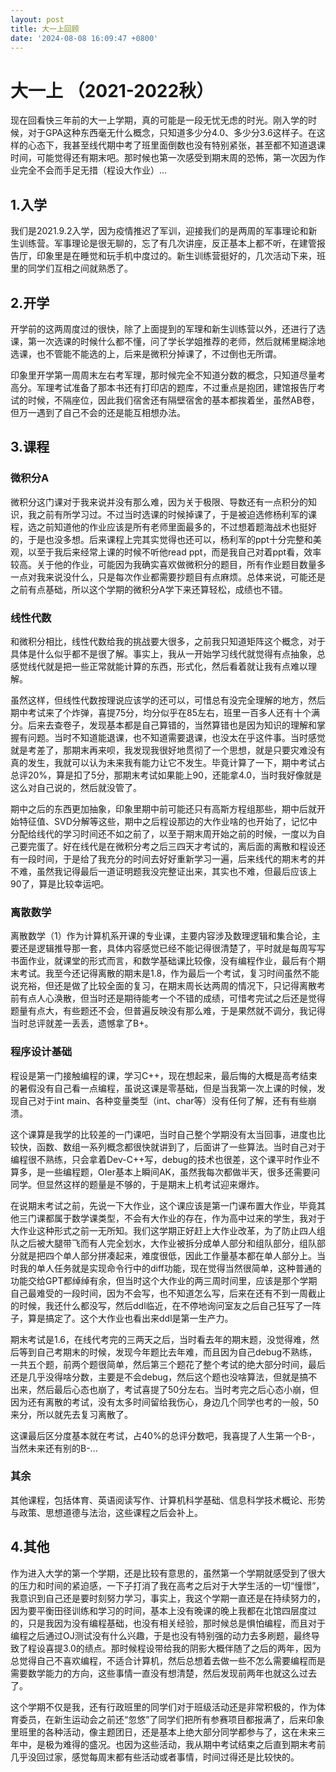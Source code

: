 ```yaml
---
layout: post
title: 大一上回顾
date: '2024-08-08 16:09:47 +0800'
---
```

# 大一上 （2021-2022秋）
现在回看快三年前的大一上学期，真的可能是一段无忧无虑的时光。刚入学的时候，对于GPA这种东西毫无什么概念，只知道多少分4.0、多少分3.6这样子。在这样的心态下，我甚至线代期中考了班里面倒数也没有特别紧张，甚至都不知道退课时间，可能觉得还有期末吧。那时候也第一次感受到期末周的恐怖，第一次因为作业完全不会而手足无措（程设大作业）...

## 1.入学
我们是2021.9.2入学，因为疫情推迟了军训，迎接我们的是两周的军事理论和新生训练营。军事理论是很无聊的，忘了有几次讲座，反正基本上都不听，在建管报告厅，印象里是在睡觉和玩手机中度过的。新生训练营挺好的，几次活动下来，班里的同学们互相之间就熟悉了。

## 2.开学
开学前的这两周度过的很快，除了上面提到的军理和新生训练营以外，还进行了选课，第一次选课的时候什么都不懂，问了学长学姐推荐的老师，然后就稀里糊涂地选课，也不管能不能选的上，后来是微积分掉课了，不过倒也无所谓。

印象里开学第一周周末左右考军理，那时候完全不知道分数的概念，只知道尽量考高分。军理考试准备了那本书还有打印店的题库，不过重点是抱团，建馆报告厅考试的时候，不隔座位，因此我们宿舍还有隔壁宿舍的基本都挨着坐，虽然AB卷，但万一遇到了自己不会的还是能互相想办法。

## 3.课程

### 微积分A
微积分这门课对于我来说并没有那么难，因为关于极限、导数还有一点积分的知识，我之前有所学习过。不过当时选课的时候掉课了，于是被迫选修杨利军的课程，选之前知道他的作业应该是所有老师里面最多的，不过想着题海战术也挺好的，于是也没多想。后来课程上完其实觉得也还可以，杨利军的ppt十分完整和美观，以至于我后来经常上课的时候不听他read ppt，而是我自己对着ppt看，效率较高。关于他的作业，可能因为我确实喜欢做微积分的题目，所有作业题目数量多一点对我来说没什么，只是每次作业都需要抄题目有点麻烦。总体来说，可能还是之前有点基础，所以这个学期的微积分A学下来还算轻松，成绩也不错。

### 线性代数
和微积分相比，线性代数给我的挑战要大很多，之前我只知道矩阵这个概念，对于具体是什么似乎都不是很了解。事实上，我从一开始学习线代就觉得有点抽象，总感觉线代就是把一些正常就能计算的东西，形式化，然后看着就让我有点难以理解。

虽然这样，但线性代数按理说应该学的还可以，可惜总有没完全理解的地方，然后期中考试来了个炸弹，喜提75分，均分似乎在85左右，班里一百多人还有十个满分。后来去查卷子，发现基本都是自己算错的，当然算错也是因为知识的理解和掌握有问题。当时不知道能退课，也不知道需要退课，也没太在乎这件事。当时感觉就是考差了，那期末再来呗，我发现我很好地贯彻了一个思想，就是只要灾难没有真的发生，我就可以认为未来我有能力让它不发生。毕竟计算了一下，期中考试占总评20%，算是扣了5分，那期末考试如果能上90，还能拿4.0，当时我好像就是这么对自己说的，然后就没管了。

期中之后的东西更加抽象，印象里期中前可能还只有高斯方程组那些，期中后就开始特征值、SVD分解等这些，期中之后程设那边的大作业啥的也开始了，记忆中分配给线代的学习时间还不如之前了，以至于期末周开始之前的时候，一度以为自己要完蛋了。好在线代是在微积分考之后三四天才考试的，离后面的离散和程设还有一段时间，于是给了我充分的时间去好好重新学习一遍，后来线代的期末考的并不难，虽然我记得最后一道证明题我没完整证出来，其实也不难，但最后应该上90了，算是比较幸运吧。

### 离散数学
离散数学（1）作为计算机系开课的专业课，主要内容涉及数理逻辑和集合论，主要还是逻辑推导那一套，具体内容感觉已经不能记得很清楚了，平时就是每周写写书面作业，就课堂的形式而言，和数学基础课比较像，没有编程作业，最后有个期末考试。我至今还记得离散的期末是1.8，作为最后一个考试，复习时间虽然不能说充裕，但还是做了比较全面的复习，在期末周长达两周的情况下，只记得离散考前有点人心涣散，但当时还是期待能考一个不错的成绩，可惜考完试之后还是觉得题量有点大，有些题还不会，但普遍反映没有那么难，于是果然就不调分，我记得当时总评就差一丢丢，遗憾拿了B+。

### 程序设计基础
程设是第一门接触编程的课，学习C++，现在想起来，最后悔的大概是高考结束的暑假没有自己看一点编程，虽说这课是零基础，但是当我第一次上课的时候，发现自己对于int main、各种变量类型（int、char等）没有任何了解，还有有些崩溃。

这个课算是我学的比较差的一门课吧，当时自己整个学期没有太当回事，进度也比较快，函数、数组一系列概念都很快就讲到了，后面讲了一些算法。当时自己对于编程很不熟练，只会拿着Dev-C++写，debug的技术也很差，这个课平时作业不算多，是一些编程题，OIer基本上瞬间AK，虽然我每次都做半天，很多还需要问同学。但显然这样的题量是不够的，于是期末上机考试迎来爆炸。

在说期末考试之前，先说一下大作业，这个课应该是第一门课布置大作业，毕竟其他三门课都属于数学课类型，不会有大作业的存在，作为高中过来的学生，我对于大作业这种形式之前一无所知。我们这学期正好赶上大作业改革，为了防止四人组队之后被大腿带飞而有人完全划水，大作业被拆分成单人部分和组队部分，组队部分就是把四个单人部分拼凑起来，难度很低，因此工作量基本都在单人部分上。当时我的单人任务就是实现命令行中的diff功能，现在觉得当然很简单，这种普通的功能交给GPT都绰绰有余，但当时这个大作业的两三周时间里，应该是那个学期自己最难受的一段时间，因为不会写，也不知道怎么写，后来在还有不到一周截止的时候，我还什么都没写，然后ddl临近，在不停地询问室友之后自己狂写了一阵子，算是搞定了。这个大作业也看出来ddl是第一生产力。

期末考试是1.6，在线代考完的三两天之后，当时看去年的期末题，没觉得难，然后等到自己考期末的时候，发现今年题比去年难，而且因为自己debug不熟练，一共五个题，前两个题很简单，然后第三个题花了整个考试的绝大部分时间，最后还是几乎没得啥分数，主要是不会debug，然后这个题也没啥算法，但就是搞不出来，然后最后心态也崩了，考试喜提了50分左右。当时考完之后心态小崩，但因为还有离散的考试，没有太多时间留给我伤心，身边几个同学也考的一般，50来分，所以就先去复习离散了。

这课最后区分度基本就在考试，占40%的总评分数吧，我喜提了人生第一个B-，当然未来还有别的B-...

### 其余
其他课程，包括体育、英语阅读写作、计算机科学基础、信息科学技术概论、形势与政策、思想道德与法治，这些课程之后会补上。

## 4.其他
作为进入大学的第一个学期，还是比较有意思的，虽然第一个学期就感受到了很大的压力和时间的紧迫感，一下子打消了我在高考之后对于大学生活的一切“憧憬”，我意识到自己还是要时刻努力学习，事实上，我这个学期一直还是在持续努力的，因为要平衡田径训练和学习的时间，基本上没有晚课的晚上我都在北馆四层度过的，只是我因为没有编程基础，也没有相关经验，那时候总是惧怕编程，而且对于编程之后通过OJ测试没有什么兴趣，于是也没有特别强的动力去多刷题，最终导致了程设喜提3.0的绩点。那时候程设带给我的阴影大概伴随了之后的两年，因为总觉得自己不喜欢编程，不适合计算机，然后总想着去做一些不怎么需要编程而是需要数学能力的方向，这些事情一直没有想清楚，然后发现前两年也就这么过去了。

这个学期不仅是我，还有行政班里的同学们对于班级活动还是非常积极的，作为体育委员，在新生运动会之前还“忽悠”了同学们把所有参赛项目都报满了，后来印象里班里的各种活动，像主题团日，还是基本上绝大部分同学都参与了，这在未来三年中，是极为难得的盛况。也因为这些活动，我从期中考试结束之后直到期末考前几乎没回过家，感觉每周末都有些活动或者事情，时间过得还是比较快的。
